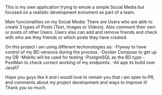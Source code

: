 This is my own application trying to emule a simple Social Media but focused on a realistic development eviroment as part of a team.

Main funcionalities on my Social Media: There are Users who are able to create 3 types of Posts (Text, Images or Videos). 
Also comment their own or posts of other Users. Users also can add and remove friends and check with who are they friends or which posts they have created.

On this project i am using different techonologies as:
-Flyway to have control of my BD versions during the process.
-Docker Compose to get up my DB
-Mokito will be used for testing
-PostgreSQL as the BD type
-PostMan to check correct working of my endpoints.
-All app its build over Java17

Hope you guys like it and i would love to remain you that i am open to PR, and comments about my project development and ways to improve it!
Thank you so much.
